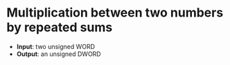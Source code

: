 #	Multiplication between two numbers by repeated sums

-	**Input**: two unsigned WORD
-	**Output**: an unsigned DWORD
